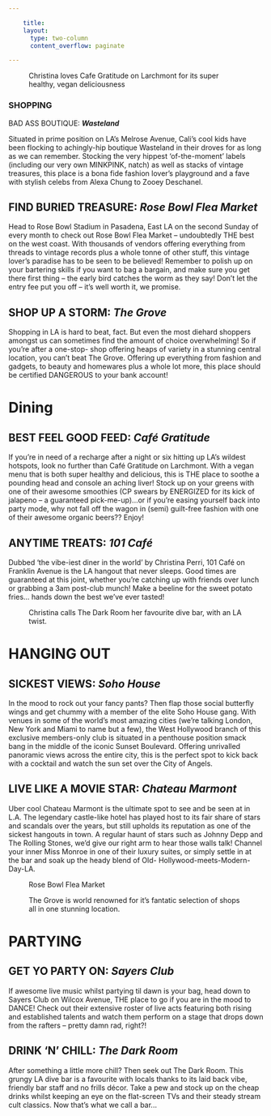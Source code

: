 ```yaml
---

    title:
    layout:
      type: two-column
      content_overflow: paginate

---
```


<style>
  #s5-travel .content .subtitle {
    font-style: normal;
    font-size: 14px;   
  }

  #s5-travel .content .subtitle em {
    color: #111;
    font-size: 18px;
  }

  #s5-travel .content img {
    width: 100%;
  }
</style>

<figure>
  <img src="../assets/5-travel/p1-1.jpg" alt="">
  <figcaption>Christina loves Cafe Gratitude on Larchmont for its super healthy, vegan deliciousness</figcaption>
</figure>

<h3>SHOPPING</h3>

BAD ASS BOUTIQUE: <b><em>Wasteland</em></b>

Situated in prime position on LA’s Melrose Avenue, Cali’s cool kids have been flocking to achingly-hip boutique Wasteland in their droves for as long as we can remember. Stocking the very hippest ‘of-the-moment’ labels (including our very own MINKPINK, natch) as well as stacks of vintage treasures, this place is a bona fide fashion lover’s playground and a fave with stylish celebs from Alexa Chung to Zooey Deschanel.

<h2 class="subtitle">FIND BURIED TREASURE: <em>Rose Bowl Flea Market</em></h2>
Head to Rose Bowl Stadium in Pasadena, East LA on the second Sunday of every month to check out Rose Bowl Flea Market – undoubtedly THE best on the west coast. With thousands of vendors offering everything from threads to vintage records plus a whole tonne of other stuff, this vintage lover’s paradise has to be seen to be believed! Remember to polish up on your bartering skills if you want to bag a bargain, and make sure you get there first thing – the early bird catches the worm as they say! Don’t let the entry fee put you off – it’s well worth it, we promise.

<h2 class="subtitle">SHOP UP A STORM: <em>The Grove</em></h2>
Shopping in LA is hard to beat, fact. But even the most diehard shoppers amongst us can sometimes find the amount of choice overwhelming! So if you’re after a one-stop- shop offering heaps of variety in a stunning central location, you can’t beat The Grove. Offering up everything from fashion and gadgets, to beauty and homewares plus a whole lot more, this place should be certified DANGEROUS to your bank account!

<h1 class="title">Dining</h1>
<h2 class="subtitle">BEST FEEL GOOD FEED: <em>Café Gratitude</em></h2>
If you’re in need of a recharge after a night or six hitting up LA’s wildest hotspots, look no further than Café Gratitude on Larchmont. With a vegan menu that is both super healthy and delicious, this is THE place to soothe a pounding head and console an aching liver! Stock up on your greens with one of their awesome smoothies (CP swears by ENERGIZED for its kick of jalapeno – a guaranteed pick-me-up)...or if you’re easing yourself back into party mode, why not fall off the wagon in (semi) guilt-free fashion with one of their awesome organic beers?? Enjoy!

<h2 class="subtitle">ANYTIME TREATS: <em>101 Café</em></h2>
Dubbed ‘the vibe-iest diner in the world’ by Christina Perri, 101 Café on Franklin Avenue is the LA hangout that never sleeps. Good times are guaranteed at this joint, whether you’re catching up with friends over lunch or grabbing a 3am post-club munch! Make a beeline for the sweet potato fries... hands down the best we’ve ever tasted!

<figure>
  <img src="../assets/5-travel/p1-2.jpg" alt="">
  <figcaption>Christina calls The Dark Room her favourite dive bar, with an LA twist.</figcaption>
</figure>

<h1 class="title">HANGING OUT</h1>
<h2 class="subtitle">SICKEST VIEWS: <em>Soho House</em></h2>
In the mood to rock out your fancy pants? Then flap those social butterfly wings and get chummy with a member of the elite Soho House gang. With venues in some of the world’s most amazing cities (we’re talking London, New York and Miami to name but a few), the West Hollywood branch of this exclusive members-only club is situated in a penthouse position smack bang in the middle of the iconic Sunset Boulevard. Offering unrivalled panoramic views across the entire city, this is the perfect spot to kick back with a cocktail and watch the sun set over the City of Angels.

<h2 class="subtitle">LIVE LIKE A MOVIE STAR: <em>Chateau Marmont</em></h2>
Uber cool Chateau Marmont is the ultimate spot to see and be seen at in
L.A. The legendary castle-like hotel has played host to its fair share of stars and scandals over the years, but still upholds its reputation as one of the sickest hangouts in town. A regular haunt of stars such as Johnny Depp and The Rolling Stones, we’d give our right arm to hear those walls talk! Channel your inner Miss Monroe in one of their luxury suites, or simply settle in at the bar and soak up the heady blend of Old- Hollywood-meets-Modern-Day-LA.

<figure>
  <img src="../assets/5-travel/p1-3.jpg" alt="">
  <figcaption>Rose Bowl Flea Market</figcaption>
</figure>

<figure>
  <img src="../assets/5-travel/p1-4.jpg" alt="">
  <figcaption>The Grove is world renowned for it’s fantatic selection of shops all in one stunning location.</figcaption>
</figure>

<h1 class="title">PARTYING</h1>
<h2 class="subtitle">GET YO PARTY ON: <em>Sayers Club</em></h2>
If awesome live music whilst partying til dawn is your bag, head down to Sayers Club on Wilcox Avenue, THE place to go if you are in the mood to DANCE! Check out their extensive roster of live acts featuring both rising and established talents and watch them perform on a stage that drops down from the rafters – pretty damn rad, right?!

<h2 class="subtitle">DRINK ‘N’ CHILL: <em>The Dark Room</em></h2>
After something a little more chill? Then seek out The Dark Room. This grungy LA dive bar is a favourite with locals thanks to its laid back vibe, friendly bar staff and no frills décor. Take a pew and stock up on the cheap drinks whilst keeping an eye on the flat-screen TVs and their steady stream cult classics. Now that’s what we call a bar...
